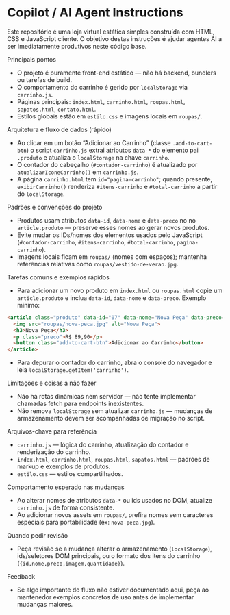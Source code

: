 <!-- Copilot instructions for loja-virtual - concise, actionable guidance -->
# Copilot / AI Agent Instructions

Este repositório é uma loja virtual estática simples construída com HTML, CSS e JavaScript cliente. O objetivo destas instruções é ajudar agentes AI a ser imediatamente produtivos neste código base.

Principais pontos
- O projeto é puramente front-end estático — não há backend, bundlers ou tarefas de build.
- O comportamento do carrinho é gerido por `localStorage` via `carrinho.js`.
- Páginas principais: `index.html`, `carrinho.html`, `roupas.html`, `sapatos.html`, `contato.html`.
- Estilos globais estão em `estilo.css` e imagens locais em `roupas/`.

Arquitetura e fluxo de dados (rápido)
- Ao clicar em um botão “Adicionar ao Carrinho” (classe `.add-to-cart-btn`) o script `carrinho.js` extrai atributos `data-*` do elemento pai `.produto` e atualiza o `localStorage` na chave `carrinho`.
- O contador do cabeçalho (`#contador-carrinho`) é atualizado por `atualizarIconeCarrinho()` em `carrinho.js`.
- A página `carrinho.html` tem `id="pagina-carrinho"`; quando presente, `exibirCarrinho()` renderiza `#itens-carrinho` e `#total-carrinho` a partir do `localStorage`.

Padrões e convenções do projeto
- Produtos usam atributos `data-id`, `data-nome` e `data-preco` no nó `article.produto` — preserve esses nomes ao gerar novos produtos.
- Evite mudar os IDs/nomes dos elementos usados pelo JavaScript (`#contador-carrinho`, `#itens-carrinho`, `#total-carrinho`, `pagina-carrinho`).
- Imagens locais ficam em `roupas/` (nomes com espaços); mantenha referências relativas como `roupas/vestido-de-verao.jpg`.

Tarefas comuns e exemplos rápidos
- Para adicionar um novo produto em `index.html` ou `roupas.html` copie um `article.produto` e inclua `data-id`, `data-nome` e `data-preco`. Exemplo mínimo:

```html
<article class="produto" data-id="07" data-nome="Nova Peça" data-preco="89.90">
  <img src="roupas/nova-peca.jpg" alt="Nova Peça">
  <h3>Nova Peça</h3>
  <p class="preco">R$ 89,90</p>
  <button class="add-to-cart-btn">Adicionar ao Carrinho</button>
</article>
```

- Para depurar o contador do carrinho, abra o console do navegador e leia `localStorage.getItem('carrinho')`.

Limitações e coisas a não fazer
- Não há rotas dinâmicas nem servidor — não tente implementar chamadas fetch para endpoints inexistentes.
- Não remova `localStorage` sem atualizar `carrinho.js` — mudanças de armazenamento devem ser acompanhadas de migração no script.

Arquivos-chave para referência
- `carrinho.js` — lógica do carrinho, atualização do contador e renderização do carrinho.
- `index.html`, `carrinho.html`, `roupas.html`, `sapatos.html` — padrões de markup e exemplos de produtos.
- `estilo.css` — estilos compartilhados.

Comportamento esperado nas mudanças
- Ao alterar nomes de atributos `data-*` ou ids usados no DOM, atualize `carrinho.js` de forma consistente.
- Ao adicionar novos assets em `roupas/`, prefira nomes sem caracteres especiais para portabilidade (ex: `nova-peca.jpg`).

Quando pedir revisão
- Peça revisão se a mudança alterar o armazenamento (`localStorage`), ids/seletores DOM principais, ou o formato dos itens do carrinho (`{id,nome,preco,imagem,quantidade}`).

Feedback
- Se algo importante do fluxo não estiver documentado aqui, peça ao mantenedor exemplos concretos de uso antes de implementar mudanças maiores.
